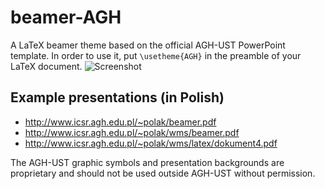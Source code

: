 # beamer-AGH

A LaTeX beamer theme based on the official AGH-UST PowerPoint template.
In order to use it, put `\usetheme{AGH}` in the preamble of your LaTeX document.
![Screenshot](http://www.icsr.agh.edu.pl/~polak/wms/beamer-AGH1.png "Title slide")
  
## Example presentations (in Polish)
* <http://www.icsr.agh.edu.pl/~polak/beamer.pdf>
* <http://www.icsr.agh.edu.pl/~polak/wms/beamer.pdf>
* <http://www.icsr.agh.edu.pl/~polak/wms/latex/dokument4.pdf>

The AGH-UST graphic symbols and presentation backgrounds are proprietary and should not be used outside AGH-UST without permission.
    
